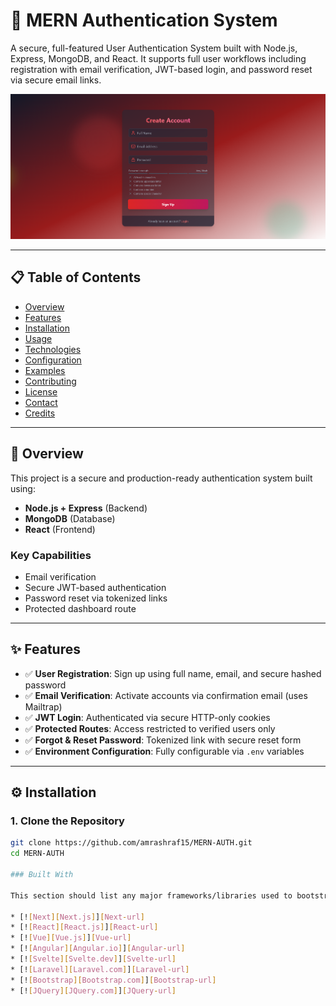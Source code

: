 # 🔐 MERN Authentication System

A secure, full-featured User Authentication System built with Node.js, Express, MongoDB, and React. It supports full user workflows including registration with email verification, JWT-based login, and password reset via secure email links.

![Create Account Screenshot](frontend/src/assets/createaccount.png) <!-- Update path as necessary -->

---

## 📋 Table of Contents

- [Overview](#-overview)
- [Features](#-features)
- [Installation](#-installation)
- [Usage](#-usage)
- [Technologies](#-technologies)
- [Configuration](#-configuration)
- [Examples](#-examples)
- [Contributing](#-contributing)
- [License](#-license)
- [Contact](#-contact)
- [Credits](#-credits)

---

## 📖 Overview

This project is a secure and production-ready authentication system built using:

- **Node.js + Express** (Backend)
- **MongoDB** (Database)
- **React** (Frontend)

### Key Capabilities

- Email verification
- Secure JWT-based authentication
- Password reset via tokenized links
- Protected dashboard route

---

## ✨ Features

- ✅ **User Registration**: Sign up using full name, email, and secure hashed password
- ✅ **Email Verification**: Activate accounts via confirmation email (uses Mailtrap)
- ✅ **JWT Login**: Authenticated via secure HTTP-only cookies
- ✅ **Protected Routes**: Access restricted to verified users only
- ✅ **Forgot & Reset Password**: Tokenized link with secure reset form
- ✅ **Environment Configuration**: Fully configurable via `.env` variables

---

## ⚙️ Installation

### 1. Clone the Repository

```bash
git clone https://github.com/amrashraf15/MERN-AUTH.git
cd MERN-AUTH

### Built With

This section should list any major frameworks/libraries used to bootstrap your project. Leave any add-ons/plugins for the acknowledgements section. Here are a few examples.

* [![Next][Next.js]][Next-url]
* [![React][React.js]][React-url]
* [![Vue][Vue.js]][Vue-url]
* [![Angular][Angular.io]][Angular-url]
* [![Svelte][Svelte.dev]][Svelte-url]
* [![Laravel][Laravel.com]][Laravel-url]
* [![Bootstrap][Bootstrap.com]][Bootstrap-url]
* [![JQuery][JQuery.com]][JQuery-url]



